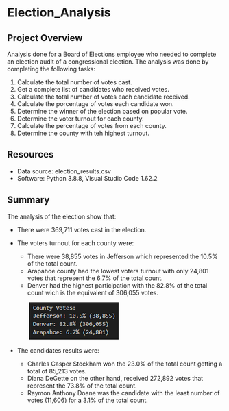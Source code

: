 # Election_Analysis
## Project Overview
Analysis done for a Board of Elections employee who needed to complete an election audit of a congressional election. The analysis was done by completing the following tasks:
1. Calculate the total number of votes cast.
2. Get a complete list of candidates who received votes.
3. Calculate the total number of votes each candidate received.
4. Calculate the porcentage of votes each candidate won.
5. Determine the winner of the election based on popular vote.
6. Determine the voter turnout for each county.
7. Calculate the percentage of votes from each county.
8. Determine the county with teh highest turnout.

## Resources
- Data source: election_results.csv
- Software: Python 3.8.8, Visual Studio Code 1.62.2

## Summary
The analysis of the election show that:
- There were 369,711 votes cast in the election.
- The voters turnout for each county were:

  - There were 38,855 votes in Jefferson which represented the 10.5% of the total count.
  - Arapahoe county had the lowest voters turnout with only 24,801 votes that represent the 6.7% of the total count. 
  - Denver had the highest participation with the 82.8% of the total count wich is the equivalent of 306,055 votes.

&nbsp;&nbsp;&nbsp;&nbsp;&nbsp;&nbsp;&nbsp;&nbsp;&nbsp;&nbsp;&nbsp;&nbsp;&nbsp;![county_results.png](Resources/county_results.png)

- The candidates results were:

  - Charles Casper Stockham won the 23.0% of the total count getting a total of 85,213 votes.
  - Diana DeGette on the other hand, received 272,892 votes that represent the 73.8% of the total count.
  - Raymon Anthony Doane was the candidate with the least number of votes (11,606) for a 3.1% of the total count.
